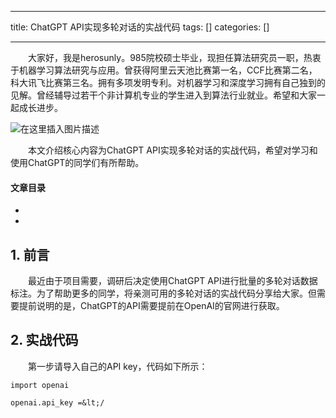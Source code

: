 
--- 
title:  ChatGPT API实现多轮对话的实战代码 
tags: []
categories: [] 

---
  大家好，我是herosunly。985院校硕士毕业，现担任算法研究员一职，热衷于机器学习算法研究与应用。曾获得阿里云天池比赛第一名，CCF比赛第二名，科大讯飞比赛第三名。拥有多项发明专利。对机器学习和深度学习拥有自己独到的见解。曾经辅导过若干个非计算机专业的学生进入到算法行业就业。希望和大家一起成长进步。

<img src="https://img-blog.csdnimg.cn/7bf05062b1fb43cbb907bd29d15508b7.png#pic_center" alt="在这里插入图片描述">

  本文介绍核心内容为ChatGPT API实现多轮对话的实战代码，希望对学习和使用ChatGPT的同学们有所帮助。 

#### 文章目录

  - 
  - 
 


## 1. 前言

  最近由于项目需要，调研后决定使用ChatGPT API进行批量的多轮对话数据标注。为了帮助更多的同学，将亲测可用的多轮对话的实战代码分享给大家。但需要提前说明的是，ChatGPT的API需要提前在OpenAI的官网进行获取。

## 2. 实战代码

  第一步请导入自己的API key，代码如下所示：

```
import openai

openai.api_key =&lt;/
```
